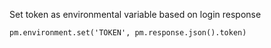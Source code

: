 Set token as environmental variable based on login response

```
pm.environment.set('TOKEN', pm.response.json().token)
```